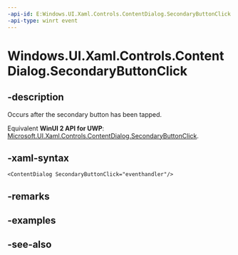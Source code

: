 ```yaml
---
-api-id: E:Windows.UI.Xaml.Controls.ContentDialog.SecondaryButtonClick
-api-type: winrt event
---
```


<!-- Event syntax
public event Windows.Foundation.TypedEventHandler SecondaryButtonClick<Windows.UI.Xaml.Controls.ContentDialog,  Windows.UI.Xaml.Controls.ContentDialogButtonClickEventArgs>
-->

# Windows.UI.Xaml.Controls.ContentDialog.SecondaryButtonClick

## -description
Occurs after the secondary button has been tapped.

Equivalent **WinUI 2 API for UWP**: [Microsoft.UI.Xaml.Controls.ContentDialog.SecondaryButtonClick](/windows/winui/api/microsoft.ui.xaml.controls.contentdialog.secondarybuttonclick).

## -xaml-syntax
```xaml
<ContentDialog SecondaryButtonClick="eventhandler"/>
```


## -remarks

## -examples

## -see-also
